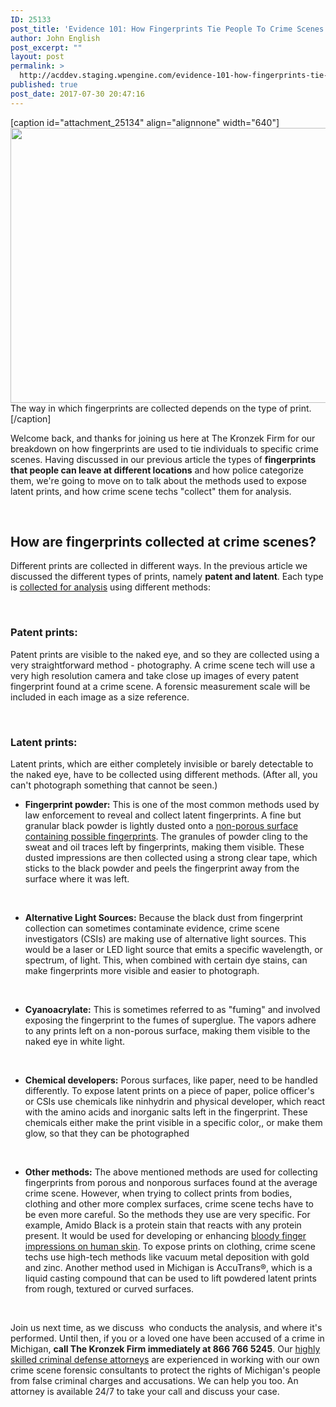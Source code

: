 ```yaml
---
ID: 25133
post_title: 'Evidence 101: How Fingerprints Tie People To Crime Scenes Part 2'
author: John English
post_excerpt: ""
layout: post
permalink: >
  http://acddev.staging.wpengine.com/evidence-101-how-fingerprints-tie-people-to-crime-scenes-part-2.html
published: true
post_date: 2017-07-30 20:47:16
---
```

[caption id="attachment_25134" align="alignnone" width="640"]<img class="size-full wp-image-25134" src="http://acddev.staging.wpengine.com/wp-content/uploads/2017/07/fingerprint-2108872_640.png" alt="" width="640" height="440" /> The way in which fingerprints are collected depends on the type of print.[/caption]

<span style="font-weight: 400;">Welcome back, and thanks for joining us here at The Kronzek Firm for our breakdown on how fingerprints are used to tie individuals to specific crime scenes. Having discussed in our previous article the types of </span><b>fingerprints that people can leave at different locations</b><span style="font-weight: 400;"> and how police categorize them, we're going to move on to talk about the methods used to expose latent prints, and how crime scene techs "collect" them for analysis.</span>

&nbsp;
<h2><b>How are fingerprints collected at crime scenes?</b></h2>
<span style="font-weight: 400;">Different prints are collected in different ways. In the previous article we discussed the different types of prints, namely </span><b>patent and latent</b><span style="font-weight: 400;">. Each type is </span><a href="https://acddev.staging.wpengine.com/police-mistakes.html"><span style="font-weight: 400;">collected for analysis</span></a><span style="font-weight: 400;"> using different methods:</span>

&nbsp;
<h3><b>Patent prints:</b></h3>
<span style="font-weight: 400;">Patent prints are visible to the naked eye, and so they are collected using a very straightforward method - photography. A crime scene tech will use a very high resolution camera and take close up images of every patent fingerprint found at a crime scene. A forensic measurement scale will be included in each image as a size reference.</span>

&nbsp;
<h3><b>Latent prints:</b></h3>
<span style="font-weight: 400;">Latent prints, which are either completely invisible or barely detectable to the naked eye, have to be collected using different methods. (After all, you can't photograph something that cannot be seen.)</span>
<ul>
 	<li style="font-weight: 400;"><b>Fingerprint powder:</b><span style="font-weight: 400;"> This is one of the most common methods used by law enforcement to reveal and collect latent fingerprints. A fine but granular black powder is lightly dusted onto a </span><a href="https://acddev.staging.wpengine.com/firearm-charges.html"><span style="font-weight: 400;">non-porous surface containing possible fingerprints</span></a><span style="font-weight: 400;">. The granules of powder cling to the sweat and oil traces left by fingerprints, making them visible. These dusted impressions are then collected using a strong clear tape, which sticks to the black powder and peels the fingerprint away from the surface where it was left.</span></li>
</ul>
&nbsp;
<ul>
 	<li style="font-weight: 400;"><b>Alternative Light Sources:</b><span style="font-weight: 400;"> Because the black dust from fingerprint collection can sometimes contaminate evidence, crime scene investigators (CSIs) are making use of alternative light sources. This would be a laser or LED light source that emits a specific wavelength, or spectrum, of light. This, when combined with certain dye stains, can make fingerprints more visible and easier to photograph.</span></li>
</ul>
&nbsp;
<ul>
 	<li style="font-weight: 400;"><b>Cyanoacrylate:</b><span style="font-weight: 400;"> This is sometimes referred to as "fuming" and involved exposing the fingerprint to the fumes of superglue. The vapors adhere to any prints left on a non-porous surface, making them visible to the naked eye in white light.</span></li>
</ul>
&nbsp;
<ul>
 	<li style="font-weight: 400;"><b>Chemical developers:</b><span style="font-weight: 400;"> Porous surfaces, like paper, need to be handled differently. To expose latent prints on a piece of paper, police officer's or CSIs use chemicals like ninhydrin and physical developer, which react with the amino acids and inorganic salts left in the fingerprint. These chemicals either make the print visible in a specific color,, or make them glow, so that they can be photographed</span></li>
</ul>
&nbsp;
<ul>
 	<li style="font-weight: 400;"><b>Other methods:</b><span style="font-weight: 400;"> The above mentioned methods are used for collecting fingerprints from porous and nonporous surfaces found at the average crime scene. However, when trying to collect prints from bodies, clothing and other more complex surfaces, crime scene techs have to be even more careful. So the methods they use are very specific. For example, Amido Black is a protein stain that reacts with any protein present. It would be used for developing or enhancing </span><a href="https://acddev.staging.wpengine.com/homicide.html"><span style="font-weight: 400;">bloody finger impressions on human skin</span></a><span style="font-weight: 400;">. To expose prints on clothing, crime scene techs use high-tech methods like vacuum metal deposition with gold and zinc. Another method used in Michigan is AccuTrans®, which is a liquid casting compound that can be used to lift powdered latent prints from rough, textured or curved surfaces. </span></li>
</ul>
&nbsp;

<span style="font-weight: 400;">Join us next time, as we discuss  who conducts the analysis, and where it's performed. Until then, if you or a loved one have been accused of a crime in Michigan, </span><b>call The Kronzek Firm immediately at 866 766 5245</b><span style="font-weight: 400;">. Our </span><a href="https://acddev.staging.wpengine.com/trial-attorneys.html"><span style="font-weight: 400;">highly skilled criminal defense attorneys</span></a><span style="font-weight: 400;"> are experienced in working with our own crime scene forensic consultants to protect the rights of Michigan's people from false criminal charges and accusations. We can help you too. An attorney is available 24/7 to take your call and discuss your case.</span>

&nbsp;